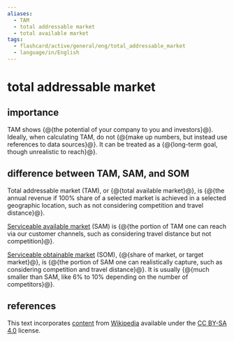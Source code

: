 ```yaml
---
aliases:
  - TAM
  - total addressable market
  - total available market
tags:
  - flashcard/active/general/eng/total_addressable_market
  - language/in/English
---
```


# total addressable market

## importance

TAM shows {@{the potential of your company to you and investors}@}. Ideally, when calculating TAM, do not {@{make up numbers, but instead use references to data sources}@}. It can be treated as a {@{long-term goal, though unrealistic to reach}@}. <!--SR:!2027-07-29,885,332!2027-04-18,823,332!2028-02-09,1069,352-->

## difference between TAM, SAM, and SOM

Total addressable market (TAM), or {@{total available market}@}, is {@{the annual revenue if 100% share of a selected market is achieved in a selected geographic location, such as not considering competition and travel distance}@}. <!--SR:!2027-05-06,835,332!2028-01-03,978,312-->

[Serviceable available market](serviceable%20available%20market.md) (SAM) is {@{the portion of TAM one can reach via our customer channels, such as considering travel distance but not competition}@}. <!--SR:!2025-11-29,379,290-->

[Serviceable obtainable market](target%20market.md) (SOM), {@{share of market, or target market}@}, is {@{the portion of SAM one can realistically capture, such as considering competition and travel distance}@}. It is usually {@{much smaller than SAM, like 6% to 10% depending on the number of competitors}@}. <!--SR:!2028-01-11,1043,352!2025-06-13,287,292!2027-06-12,801,292-->

## references

This text incorporates [content](https://en.wikipedia.org/wiki/total_addressable_market) from [Wikipedia](Wikipedia.md) available under the [CC BY-SA 4.0](https://creativecommons.org/licenses/by-sa/4.0/) license.
